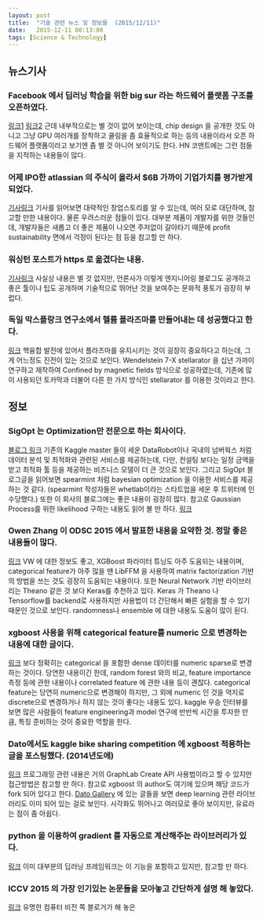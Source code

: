 ```yaml
---
layout: post
title:  "기술 관련 뉴스 및 정보들  (2015/12/11)"
date:   2015-12-11 00:13:00
tags: [Science & Technology]
---
```


## 뉴스기사 

### Facebook 에서 딥러닝 학습을 위한 big sur 라는 하드웨어 플랫폼 구조를 오픈하였다.
[링크1](http://www.wired.com/2015/12/facebook-open-source-ai-big-sur/)
[링크2](https://code.facebook.com/posts/1687861518126048/facebook-to-open-source-ai-hardware-design/)
근데 내부적으로는 별 것이 없어 보이는데, chip design 을 공개한 것도 아니고 그냥 GPU 여러개를 장착하고 쿨링을 좀 효율적으로 하는 등의 내용이라서 오픈 하드웨어 플랫폼이라고 보기엔 좀 별 것 아니어 보이기도 한다. HN 코맨트에는 그런 점들을 지적하는 내용들이 많다.

### 어제 IPO한 atlassian 의 주식이 올라서 $6B 가까이 기업가치를 평가받게 되었다.
[기사링크](http://www.bloomberg.com/news/articles/2015-12-10/atlassian-climbs-in-trading-debut-after-pricing-ipo-above-range)
기사를 읽어보면 대략적인 창업스토리를 알 수 있는데, 여러 모로 대단하며, 참고할 만한 내용이다. 물론 우려스러운 점들이 있다. 대부분 제품이 개발자를 위한 것들인데, 개발자들은 새롭고 더 좋은 제품이 나오면 주저없이 갈아타기 때문에 profit sustainability 면에서 걱정이 된다는 점 등을 참고할 만 하다.

### 워싱턴 포스트가 https 로 옮겼다는 내용.
[기사링크](https://developer.washingtonpost.com/pb/blog/post/2015/12/10/moving-the-washington-post-to-https/)
사실상 내용은 별 것 없지만, 언론사가 이렇게 엔지니어링 블로그도 공개하고 좋은 툴이나 팁도 공개하며 기술적으로 뛰어난 것을 보여주는 문화적 풍토가 굉장히 부럽다.

### 독일 막스플랑크 연구소에서 헬륨 플라즈마를 만들어내는 데 성공했다고 한다.
[링크](http://www.ipp.mpg.de/3984226/12_15)
핵융합 발전에 있어서 플라즈마를 유지시키는 것이 굉장히 중요하다고 하는데, 그게 어느정도 진전이 있는 것으로 보인다. 
Wendelstein 7-X stellarator 을 십년 가까이 연구하고 제작하여 Confined by magnetic fields 방식으로 성공하였는데, 기존에 많이 사용되던 토카막과 더불어 다른 한 가지 방식인 stellarator 를 이용한 것이라고 한다.



## 정보

### SigOpt 는 Optimization만 전문으로 하는 회사이다. 
[블로그 링크](http://blog.sigopt.com/)
기존의 Kaggle master 들이 세운 DataRobot이나 국내의 넘버웍스 처럼 데이터 분석 및 최적화와 관련된 서비스를 제공하는데, 다만, 컨설팅 보다는 일정 금액을 받고 최적화 툴 등을 제공하는 비즈니스 모델이 더 큰 것으로 보인다. 그리고 SigOpt 블로그글을 읽어보면 spearmint 처럼 bayesian optimization 을 이용한 서비스를 제공하는 것 같다. (spearmint 작성자들은 whetlab이라는 스타트업을 세운 후 트위터에 인수당했다.)
또한 이 회사의 블로그에는 좋은 내용이 굉장히 많다.
참고로 Gaussian Process를 위한 likelihood 구하는 내용도 읽어 볼 만 하다.
[링크](http://blog.sigopt.com/post/134931842613/sigopt-fundamentals-likelihood-for-gaussian)

### Owen Zhang 이 ODSC 2015 에서 발표한 내용을 요약한 것. 정말 좋은 내용들이 많다.
[링크](http://ninjasoul.github.io/owen-ds/)
VW 에 대한 정보도 좋고, XGBoost 파라미터 튜닝도 아주 도움되는 내용이며, categorical feature가 아주 많을 땐 LibFFM 을 사용하여 matrix factorization 기반의 방법을 쓰는 것도 굉장히 도움되는 내용이다. 또한 Neural Network 기반 라이브러리는 Theano 같은 것 보다 Keras를 추천하고 있다. Keras 가 Theano 나 Tensorflow를 backend로 사용하지만 사용법이 더 간단해서 빠른 실험을 할 수 있기 때문인 것으로 보인다. randomness나 ensemble 에 대한 내용도 도움이 많이 된다.

### xgboost 사용을 위해 categorical feature를 numeric 으로 변경하는 내용에 대한 글이다.
[링크](https://cran.r-project.org/web/packages/xgboost/vignettes/discoverYourData.html)
보다 정확히는 categorical 을 포함한 dense 데이터를 numeric sparse로 변경하는 것이다. 당연한 내용이긴 한데, random forest 와의 비교, feature importance 측정 등에 관한 내용이나 correlated feature 에 관한 내용 등이 괜찮다. categorical feature는 당연히 numeric으로 변경해야 하지만, 그 외에 numeric 인 것을 억지로 discrete으로 변경하거나 하지 않는 것이 좋다는 내용도 있다. kaggle 우승 인터뷰를 보면 많은 사람들이 feature engineering과 model 연구에 반반씩 시간을 투자한 만큼, 특징 준비하는 것이 중요한 역할을 한다.

### Dato에서도 kaggle bike sharing competition 에 xgboost 적용하는 글을 포스팅했다. (2014년도에)
[링크](http://blog.dato.com/using-gradient-boosted-trees-to-predict-bike-sharing-demand)
프로그래밍 관련 내용은 거의 GraphLab Create API 사용법이라고 할 수 있지만 접근방법은 참고할 만 하다. 참고로 xgboost 의 author도 여기에 있으며 해당 코드가 fork 되어 있다고 한다. [Dato Gallery](https://dato.com/learn/gallery/) 에 있는 글들을 보면 deep learning 관련 라이브러리도 이미 되어 있는 걸로 보인다. 시각화도 뛰어나고 여러모로 좋아 보이지만, 유료라는 점이 좀 아쉽다.

### python 을 이용하여 gradient 를 자동으로 계산해주는 라이브러리가 있다.
[링크](https://github.com/HIPS/autograd)
이미 대부분의 딥러닝 프레임워크는 이 기능을 포함하고 있지만, 참고할 만 하다.

### ICCV 2015 의 가장 인기있는 논문들을 모아놓고 간단하게 설명 해 놓았다.
[링크](http://www.computervisionblog.com/2015/12/iccv-2015-twenty-one-hottest-research.html)
유명한 컴퓨터 비전 쪽 블로거가 해 놓은 

